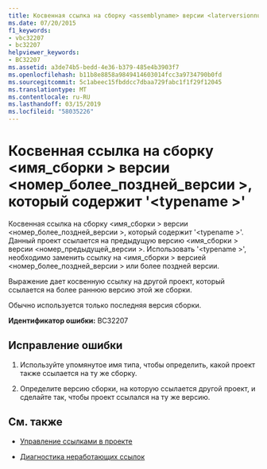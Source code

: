 ```yaml
---
title: Косвенная ссылка на сборку <assemblyname> версии <laterversionnumber>, который содержит '<typename>'
ms.date: 07/20/2015
f1_keywords:
- vbc32207
- bc32207
helpviewer_keywords:
- BC32207
ms.assetid: a3de74b5-bedd-4e36-b379-485e4b3903f7
ms.openlocfilehash: b11b8e8858a9849414603014fcc3a9734790b0fd
ms.sourcegitcommit: 5c1abeec15fbddcc7dbaa729fabc1f1f29f12045
ms.translationtype: MT
ms.contentlocale: ru-RU
ms.lasthandoff: 03/15/2019
ms.locfileid: "58035226"
---
```

# <a name="indirect-reference-is-being-made-to-assembly-assemblyname-version-laterversionnumber-which-contains-typename"></a>Косвенная ссылка на сборку \<имя_сборки > версии \<номер_более_поздней_версии >, который содержит '\<typename >'
Косвенная ссылка на сборку \<имя_сборки > версии \<номер_более_поздней_версии >, который содержит '\<typename >'. Данный проект ссылается на предыдущую версию \<имя_сборки > версии \<номер_предыдущей_версии >. Использовать '\<typename >', необходимо заменить ссылку на \<имя_сборки > версией \<номер_более_поздней_версии > или более поздней версии.  
  
 Выражение дает косвенную ссылку на другой проект, который ссылается на более раннюю версию этой же сборки.  
  
 Обычно используется только последняя версия сборки.  
  
 **Идентификатор ошибки:** BC32207  
  
## <a name="to-correct-this-error"></a>Исправление ошибки  
  
1.  Используйте упомянутое имя типа, чтобы определить, какой проект также ссылается на ту же сборку.  
  
2.  Определите версию сборки, на которую ссылается другой проект, и сделайте так, чтобы проект ссылался на ту же версию.  
  
## <a name="see-also"></a>См. также

- [Управление ссылками в проекте](/visualstudio/ide/managing-references-in-a-project)

- [Диагностика неработающих ссылок](/visualstudio/ide/troubleshooting-broken-references)

